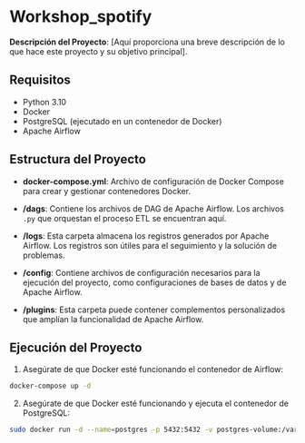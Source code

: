 # Workshop_spotify

**Descripción del Proyecto**: [Aquí proporciona una breve descripción de lo que hace este proyecto y su objetivo principal].

## Requisitos

- Python 3.10
- Docker
- PostgreSQL (ejecutado en un contenedor de Docker)
- Apache Airflow

## Estructura del Proyecto

- **docker-compose.yml**: Archivo de configuración de Docker Compose para crear y gestionar contenedores Docker.

- **/dags**: Contiene los archivos de DAG de Apache Airflow. Los archivos `.py` que orquestan el proceso ETL se encuentran aquí.

- **/logs**: Esta carpeta almacena los registros generados por Apache Airflow. Los registros son útiles para el seguimiento y la solución de problemas.

- **/config**: Contiene archivos de configuración necesarios para la ejecución del proyecto, como configuraciones de bases de datos y de Apache Airflow.

- **/plugins**: Esta carpeta puede contener complementos personalizados que amplían la funcionalidad de Apache Airflow.

## Ejecución del Proyecto

1. Asegúrate de que Docker esté funcionando  el contenedor de Airflow:

```bash
docker-compose up -d
```

2. Asegúrate de que Docker esté funcionando y ejecuta el contenedor de PostgreSQL:
```bash
sudo docker run -d --name=postgres -p 5432:5432 -v postgres-volume:/var/lib/postgresql/data -e POSTGRES_PASSWORD=mysecretpass postgres
```
